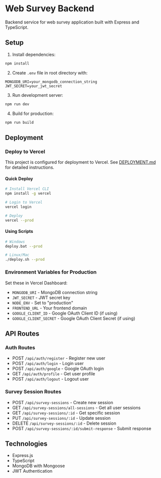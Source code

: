 # Web Survey Backend

Backend service for web survey application built with Express and TypeScript.

## Setup

1. Install dependencies:
```bash
npm install
```

2. Create `.env` file in root directory with:
```
MONGODB_URI=your_mongodb_connection_string
JWT_SECRET=your_jwt_secret
```

3. Run development server:
```bash
npm run dev
```

4. Build for production:
```bash
npm run build
```

## Deployment

### Deploy to Vercel

This project is configured for deployment to Vercel. See [DEPLOYMENT.md](./DEPLOYMENT.md) for detailed instructions.

#### Quick Deploy
```bash
# Install Vercel CLI
npm install -g vercel

# Login to Vercel
vercel login

# Deploy
vercel --prod
```

#### Using Scripts
```bash
# Windows
deploy.bat --prod

# Linux/Mac
./deploy.sh --prod
```

### Environment Variables for Production
Set these in Vercel Dashboard:
- `MONGODB_URI` - MongoDB connection string
- `JWT_SECRET` - JWT secret key
- `NODE_ENV` - Set to "production"
- `FRONTEND_URL` - Your frontend domain
- `GOOGLE_CLIENT_ID` - Google OAuth Client ID (if using)
- `GOOGLE_CLIENT_SECRET` - Google OAuth Client Secret (if using)

## API Routes

### Auth Routes
- POST `/api/auth/register` - Register new user
- POST `/api/auth/login` - Login user
- POST `/api/auth/google` - Google OAuth login
- GET `/api/auth/profile` - Get user profile
- POST `/api/auth/logout` - Logout user

### Survey Session Routes
- POST `/api/survey-sessions` - Create new session
- GET `/api/survey-sessions/all-sessions` - Get all user sessions
- GET `/api/survey-sessions/:id` - Get specific session
- PUT `/api/survey-sessions/:id` - Update session
- DELETE `/api/survey-sessions/:id` - Delete session
- POST `/api/survey-sessions/:id/submit-response` - Submit response

## Technologies
- Express.js
- TypeScript
- MongoDB with Mongoose
- JWT Authentication